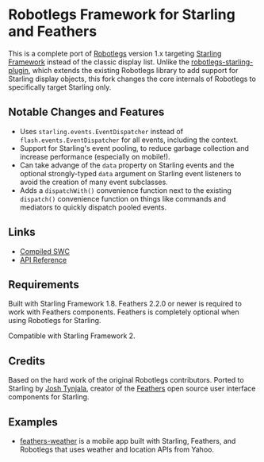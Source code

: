 # Robotlegs Framework for Starling and Feathers

This is a complete port of [Robotlegs](http://www.robotlegs.org/) version 1.x targeting [Starling Framework](http://starling-framework.org/) instead of the classic display list. Unlike the [robotlegs-starling-plugin](https://github.com/s9tpepper/robotlegs-starling-plugin), which extends the existing Robotlegs library to add support for Starling display objects, this fork changes the core internals of Robotlegs to specifically target Starling only.

## Notable Changes and Features

* Uses `starling.events.EventDispatcher` instead of `flash.events.EventDispatcher` for all events, including the context.
* Support for Starling's event pooling, to reduce garbage collection and increase performance (especially on mobile!).
* Can take advange of the `data` property on Starling events and the optional strongly-typed `data` argument on Starling event listeners to avoid the creation of many event subclasses.
* Adds a `dispatchWith()` convenience function next to the existing `dispatch()` convenience function on things like commands and mediators to quickly dispatch pooled events.

## Links

* [Compiled SWC](https://github.com/joshtynjala/robotlegs-framework-starling/releases)
* [API Reference](http://joshtynjala.github.io/robotlegs-framework-starling/api-reference/)

## Requirements

Built with Starling Framework 1.8. Feathers 2.2.0 or newer is required to work with Feathers components. Feathers is completely optional when using Robotlegs for Starling.

Compatible with Starling Framework 2.

## Credits

Based on the hard work of the original Robotlegs contributors. Ported to Starling by [Josh Tynjala](http://twitter.com/joshtynjala), creator of the [Feathers](http://feathersui.com/) open source user interface components for Starling.

## Examples

* [feathers-weather](https://github.com/joshtynjala/feathers-weather) is a mobile app built with Starling, Feathers, and Robotlegs that uses weather and location APIs from Yahoo.